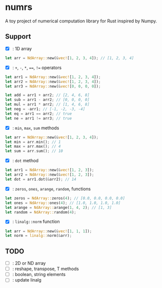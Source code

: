 # numrs

A toy project of numerical computation library for Rust inspired by Numpy.

## Support

- [x] : 1D array

```rust
let arr = NdArray::new(&vec![1, 2, 3, 4]); // [1, 2, 3, 4]
```

- [x] : `+`, `-`, `*`, `==`, `!=` operators

```rust
let arr1 = NdArray::new(&vec![1, 2, 3, 4]);
let arr2 = NdArray::new(&vec![1, 2, 3, 4]);
let arr3 = NdArray::new(&vec![0, 0, 0, 0]);

let add = arr1 + arr2; // [2, 4, 6, 8]
let sub = arr1 - arr2; // [0, 0, 0, 0]
let mul = arr1 * arr2; // [1, 4, 6, 8]
let neg = -arr1; // [-1, -2, -3, -4]
let eq = arr1 == arr2; // true
let ne = arr1 != arr3; // true
```

- [x] : `min`, `max`, `sum` methods

```rust
let arr = NdArray::new(&vec![1, 2, 3, 4]);
let min = arr.min(); // 1
let max = arr.max(); // 4
let sum = arr.sum(); // 10
```

- [x] : `dot` method

```rust
let arr1 = NdArray::new(&vec![1, 2, 3]);
let arr2 = NdArray::new(&vec![1, 2, 3]);
let dot = arr1.dot(&arr2); // 14
```

- [x] : `zeros`, `ones`, `arange`, `random`, functions

```rust
let zeros = NdArray::zeros(4); // [0.0, 0.0, 0.0, 0.0]
let ones = NdArray::ones(4); // [1.0, 1.0, 1.0, 1.0]
let arange = NdArray::arange(1, 4, 2); // [1, 3]
let random = NdArray::random(4);
```

- [x] : `linalg::norm` function

```rust
let arr = NdArray::new(&vec![1, 1, 1]);
let norm = linalg::norm(&arr);
```

## TODO

- [ ] : 2D or ND array
- [ ] : reshape, transpose, T methods
- [ ] : boolean, string elements
- [ ] : update linalg
